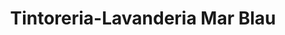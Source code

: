 ---
title: "Tintoreria-Lavanderia Mar Blau"
url: /mont-roig-del-camp/tintoreria-lavanderia-mar-blau/
shop: Wäscherei
---